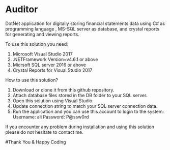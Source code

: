 # Auditor
DotNet application for digitally storing financial statements data using C# as programming language , MS-SQL server as database, and crystal reports for generating and viewing reports.

To use this solution you need:
1. Microsoft Visual Studio 2017
2. .NETFramework Version=v4.6.1 or above
2. Micrsoft SQL server 2016 or above
3. Crystal Reports for Visual Studio 2017

How to use this solution?
1. Download or clone it from this github repository.
2. Attach database files stored in the DB folder to your SQL server.
3. Open this solution using Visual Studio.
4. Update connection string to match your SQL server connection data.
5. Run the application and you can use this account to login to the system:
    Username: ali
    Password: P@ssw0rd
    
If you encounter any problem during installation and using this solution please do not hesitate to contact me.

#Thank You & Happy Coding

